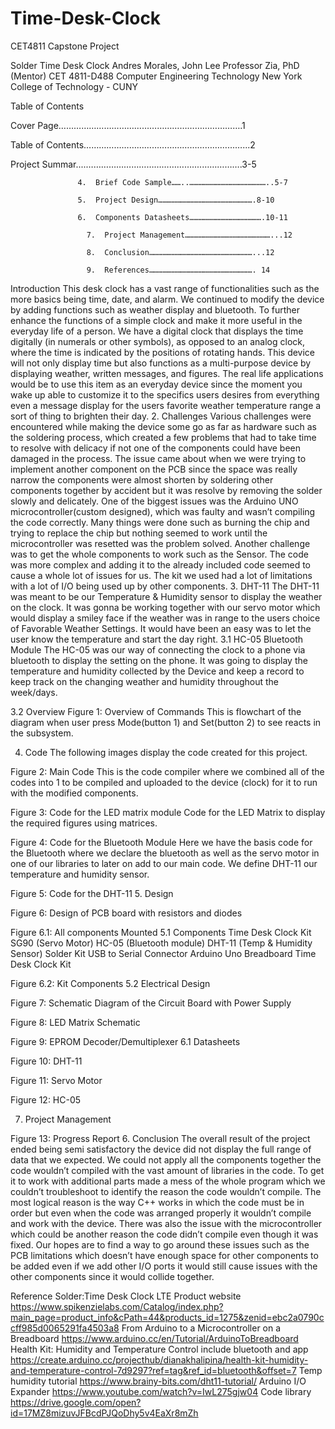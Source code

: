 # Time-Desk-Clock
CET4811 Capstone Project

Solder Time Desk Clock
Andres Morales, John Lee
Professor Zia, PhD (Mentor)
CET 4811-D488 
Computer Engineering Technology
New York College of Technology - CUNY
















Table of Contents

Cover Page……………………………………………………………….1

Table of Contents…………………………………………………...…...2

Project Summar....……………………………………....…………….3-5

                   4.  Brief Code Sample……..……………………………………………..5-7

                   5.  Project Design……………………………………………………….8-10

                   6.  Components Datasheets………………………………………….10-11

                     7.  Project Management…………………………………………………...12

                     8.  Conclusion……………………………………………………………...12

                     9.  References……………………………………………………………. 14



















Introduction
  This desk clock has a vast range of functionalities such as the more basics being time, date, and alarm. We continued to modify the device by adding functions such as weather display and bluetooth. To further enhance the functions of a simple clock and make it more useful in the everyday life of a person. We have a digital clock that displays the time digitally (in numerals or other symbols), as opposed to an analog clock, where the time is indicated by the positions of rotating hands. This device will not only display time but also  functions as a multi-purpose device by displaying weather, written messages, and figures. The real life applications would be to use this item as an everyday device since the moment you wake up able to customize it to the specifics users desires from everything even a message display for the users favorite weather temperature range a sort of thing to brighten their day. 
      2. Challenges
Various challenges were encountered while making the device some go as far as hardware such as the soldering process, which created a few problems that had to take time to resolve with delicacy if not one of the components could have been damaged in the process. The issue came about when we were trying to implement another component on the PCB since the space was really narrow the components were almost shorten by soldering other components together by accident but it was resolve by removing the solder slowly and delicately. One of the biggest issues was the Arduino UNO microcontroller(custom designed), which was faulty and wasn’t compiling the code correctly. Many things were done such as burning the chip and trying to replace the chip but nothing seemed to work until the microcontroller was resetted was the problem solved. Another challenge was to get the whole components to work such as the Sensor. The code was more complex and adding it to the already included code seemed to cause a whole lot of issues for us. The kit we used had a lot of limitations with a lot of I/O being used up by other components.
   3. DHT-11
  The DHT-11 was meant to be our Temperature & Humidity sensor to display the weather on the clock. It was gonna be working together with our servo motor which would display a smiley face if the weather was in range to the users choice of Favorable Weather Settings. It would have been an easy was to let the user know the temperature and start the day right.
   3.1 HC-05 Bluetooth Module
The HC-05 was our way of connecting the clock to a phone via bluetooth to display the setting on the phone. It was going to display the temperature and humidity collected by the Device and keep a record to keep track on the changing weather and humidity throughout the week/days.





 3.2 Overview
Figure 1: Overview of Commands
This is flowchart of the diagram when user press Mode(button 1) and Set(button 2) to see reacts in the subsystem.

  4. Code
  The following images display the code created for this project.

Figure 2: Main Code
This is the code compiler where we combined all of the codes into 1 to be compiled and uploaded to the device (clock) for it to run with the modified components.


Figure 3: Code for the LED matrix module
Code for the LED Matrix to display the required figures using matrices.


Figure 4: Code for the Bluetooth Module
Here we have the basis code for the Bluetooth where we declare the bluetooth as well as the servo motor in one of our libraries to later on add to our main code. We define DHT-11 our temperature and humidity sensor.

 
Figure 5:  Code for the DHT-11
5. Design 

Figure 6: Design of PCB board with resistors and diodes

Figure 6.1: All components Mounted
5.1 Components
Time Desk Clock Kit 
 SG90 (Servo Motor)
HC-05 (Bluetooth module)
DHT-11 (Temp & Humidity Sensor)
Solder Kit 
USB to Serial Connector
Arduino Uno
Breadboard 
Time Desk Clock Kit

Figure 6.2: Kit Components
5.2 Electrical Design

Figure 7: Schematic Diagram of the Circuit Board with Power Supply

Figure 8: LED Matrix Schematic



Figure 9: EPROM Decoder/Demultiplexer
6.1 Datasheets

Figure 10: DHT-11

Figure 11: Servo Motor

Figure 12: HC-05




7. Project Management

Figure 13: Progress Report 
 6. Conclusion
  	The overall result of the project ended being semi satisfactory the device did not display the full range of data that we expected. We could not apply all the components together the code wouldn’t compiled with the vast amount of libraries in the code. To get it to work with additional parts made a mess of the whole program which we couldn’t troubleshoot to identify the reason the code wouldn’t compile. The most logical reason is the way C++ works in which the code must be in order but even when the code was arranged properly it wouldn’t compile and work with the device. There was also the issue with the microcontroller which could be another reason the code didn’t compile even though it was fixed. Our hopes are to find a way to go around these issues such as the PCB limitations which doesn’t have enough space for other components to be added even if we add other I/O ports it would still cause issues with the other components since it would collide together. 

















Reference
Solder:Time Desk Clock LTE Product website
https://www.spikenzielabs.com/Catalog/index.php?main_page=product_info&cPath=44&products_id=1275&zenid=ebc2a0790ccff985d0065291fa4503a8
From Arduino to a Microcontroller on a Breadboard
https://www.arduino.cc/en/Tutorial/ArduinoToBreadboard
Health Kit: Humidity and Temperature Control include bluetooth and app
https://create.arduino.cc/projecthub/dianakhalipina/health-kit-humidity-and-temperature-control-7d9297?ref=tag&ref_id=bluetooth&offset=7
Temp humidity tutorial
https://www.brainy-bits.com/dht11-tutorial/
Arduino I/O Expander 
https://www.youtube.com/watch?v=IwL275gjw04
Code library 
https://drive.google.com/open?id=17MZ8mizuvJFBcdPJQoDhy5v4EaXr8mZh



